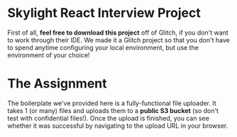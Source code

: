 Skylight React Interview Project
===========================

First of all, **feel free to download this project** off of Glitch, if you don't want to work through their IDE. We made it a Glitch project so that you don't have to spend anytime configuring your local environment, but use the environment of your choice!

# The Assignment

The boilerplate we've provided here is a fully-functional file uploader. It takes 1 (or many) files and uploads them to a **public S3 bucket** (so don't test with confidential files!). Once the upload is finished, you can see whether it was successful by navigating to the upload URL in your browser.

